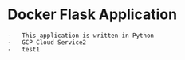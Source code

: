 # Docker Flask Application

    -   This application is written in Python
    -   GCP Cloud Service2
    -   test1